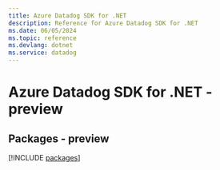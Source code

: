 ```yaml
---
title: Azure Datadog SDK for .NET
description: Reference for Azure Datadog SDK for .NET
ms.date: 06/05/2024
ms.topic: reference
ms.devlang: dotnet
ms.service: datadog
---
```

# Azure Datadog SDK for .NET - preview
## Packages - preview
[!INCLUDE [packages](datadog-index.md)]